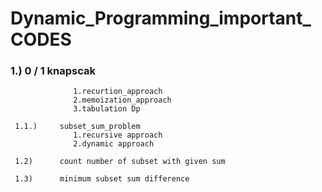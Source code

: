 # Dynamic_Programming_important_ CODES

###  1.)     0 / 1 knapscak
                  1.recurtion_approach
                  2.memoization_approach
                  3.tabulation Dp
                  
     1.1.)     subset_sum_problem
                  1.recursive approach
                  2.dynamic approach
                  
     1.2)      count number of subset with given sum
     
     1.3)      minimum subset sum difference
     
                  
